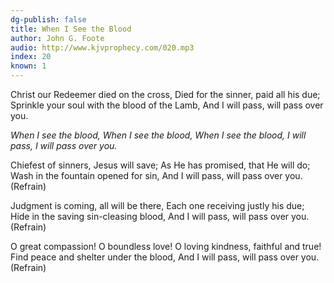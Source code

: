 ```yaml
---
dg-publish: false
title: When I See the Blood
author: John G. Foote
audio: http://www.kjvprophecy.com/020.mp3
index: 20
known: 1
---
```


Christ our Redeemer died on the cross,
Died for the sinner, paid all his due;
Sprinkle your soul with the blood of the Lamb,
And I will pass, will pass over you.

*When I see the blood,
When I see the blood,
When I see the blood,
I will pass, I will pass over you.*

Chiefest of sinners, Jesus will save;
As He has promised, that He will do;
Wash in the fountain opened for sin,
And I will pass, will pass over you. (Refrain)

Judgment is coming, all will be there,
Each one receiving justly his due;
Hide in the saving sin-cleasing blood,
And I will pass, will pass over you. (Refrain)

O great compassion! O boundless love!
O loving kindness, faithful and true!
Find peace and shelter under the blood,
And I will pass, will pass over you. (Refrain)